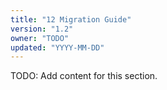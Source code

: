 ```yaml
---
title: "12 Migration Guide"
version: "1.2"
owner: "TODO"
updated: "YYYY-MM-DD"
---
```


TODO: Add content for this section.
